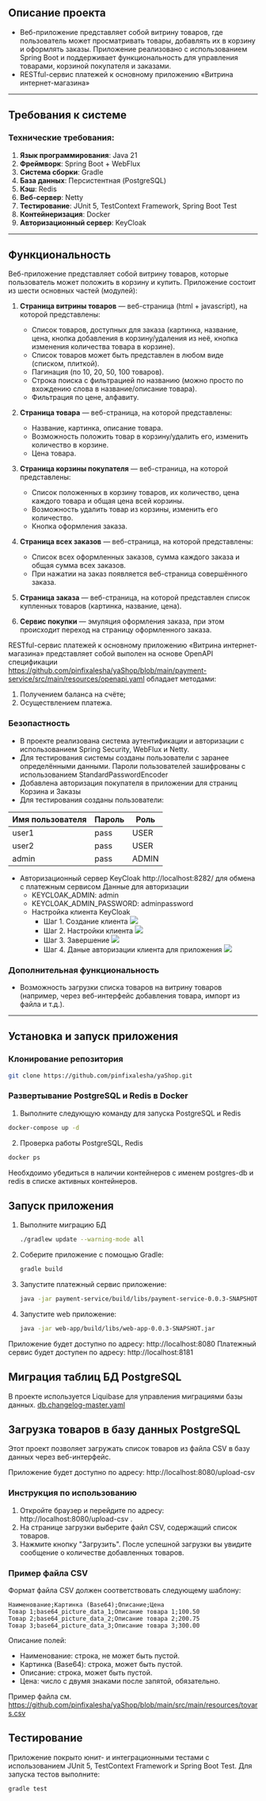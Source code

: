 
## Описание проекта

- Веб-приложение представляет собой витрину товаров, где пользователь может просматривать товары, добавлять их в корзину и оформлять заказы. Приложение реализовано с использованием Spring Boot и поддерживает функциональность для управления товарами, корзиной покупателя и заказами.
- RESTful-сервис платежей к основному приложению «Витрина интернет-магазина»

---

## Требования к системе

### Технические требования:
1. **Язык программирования**: Java 21
2. **Фреймворк**: Spring Boot + WebFlux
3. **Система сборки**: Gradle
4. **База данных**: Персистентная (PostgreSQL)
5. **Кэш**: Redis
6. **Веб-сервер**: Netty
7. **Тестирование**: JUnit 5, TestContext Framework, Spring Boot Test
8. **Контейнеризация**: Docker
9. **Авторизационный сервер**: KeyCloak

---

## Функциональность

Веб-приложение представляет собой витрину товаров, которые пользователь может положить в корзину и купить. Приложение состоит из шести основных частей (модулей):

1. **Страница витрины товаров** — веб-страница (html + javascript), на которой представлены:
   - Список товаров, доступных для заказа (картинка, название, цена, кнопка добавления в корзину/удаления из неё, кнопка изменения количества товара в корзине).
   - Список товаров может быть представлен в любом виде (списком, плиткой).
   - Пагинация (по 10, 20, 50, 100 товаров).
   - Строка поиска с фильтрацией по названию (можно просто по вхождению слова в название/описание товара).
   - Фильтрация по цене, алфавиту.

2. **Страница товара** — веб-страница, на которой представлены:
   - Название, картинка, описание товара.
   - Возможность положить товар в корзину/удалить его, изменить количество в корзине.
   - Цена товара.

3. **Страница корзины покупателя** — веб-страница, на которой представлены:
   - Список положенных в корзину товаров, их количество, цена каждого товара и общая цена всей корзины.
   - Возможность удалить товар из корзины, изменить его количество.
   - Кнопка оформления заказа.

4. **Страница всех заказов** — веб-страница, на которой представлены:
   - Список всех оформленных заказов, сумма каждого заказа и общая сумма всех заказов.
   - При нажатии на заказ появляется веб-страница совершённого заказа.

5. **Страница заказа** — веб-страница, на которой представлен список купленных товаров (картинка, название, цена).

6. **Сервис покупки** — эмуляция оформления заказа, при этом происходит переход на страницу оформленного заказа.

RESTful-сервис платежей к основному приложению «Витрина интернет-магазина» представляет собой выполен на основе OpenAPI спецификации https://github.com/pinfixalesha/yaShop/blob/main/payment-service/src/main/resources/openapi.yaml обладает методами:

1. Получением баланса на счёте;
2. Осуществлением платежа.

### Безопастность

- В проекте реализована система аутентификации и авторизации с использованием Spring Security, WebFlux и Netty. 
- Для тестирования системы созданы пользователи с заранее определёнными данными. Пароли пользователей зашифрованы с использованием StandardPasswordEncoder
- Добавлена авторизация покупателя в приложении для страниц Корзина и Заказы
- Для тестирования созданы пользователи:
 
| Имя пользователя | Пароль | Роль   |
|------------------|--------|--------|
| user1            | pass   | USER   |
| user2            | pass   | USER   |
| admin            | pass   | ADMIN  |

- Авторизационный сервер KeyCloak http://localhost:8282/ для обмена с платежным сервисом
Данные для авторизации 
  - KEYCLOAK_ADMIN: admin
  - KEYCLOAK_ADMIN_PASSWORD: adminpassword
  - Настройка клиента KeyCloak
    - Шаг 1. Создание клиента ![](images/Keycloak_client_1.jpg)
    - Шаг 2. Настройки клиента ![](images/Keycloak_client_2.jpg)
    - Шаг 3. Завершение ![](images/Keycloak_client_3.jpg)
    - Шаг 4. Даные авторизации клиента для приложения ![](images/Keycloak_client_4.jpg)


 ### Дополнительная функциональность

- Возможность загрузки списка товаров на витрину товаров (например, через веб-интерфейс добавления товара, импорт из файла и т.д.).

---

## Установка и запуск приложения

### Клонирование репозитория

```bash
git clone https://github.com/pinfixalesha/yaShop.git 
```

### Развертывание PostgreSQL и Redis в Docker

1. Выполните следующую команду для запуска PostgreSQL и Redis
```bash
docker-compose up -d 
```
2. Проверка работы PostgreSQL, Redis
```bash
docker ps 
```
Необхдоимо убедиться в наличии контейнеров с именем postgres-db и redis в списке активных контейнеров.

## Запуск приложения

1. Выполните миграцию БД
   ```bash
   ./gradlew update --warning-mode all
   ```
2. Соберите приложение с помощью Gradle:
   ```bash
   gradle build
   ```
4. Запустите платежный сервис приложение:
   ```bash
   java -jar payment-service/build/libs/payment-service-0.0.3-SNAPSHOT.jar
   ```
5. Запустите web приложение:
   ```bash
   java -jar web-app/build/libs/web-app-0.0.3-SNAPSHOT.jar
   ```

Приложение будет доступно по адресу: http://localhost:8080
Платежный сервис будет доступен по адресу: http://localhost:8181

## Миграция таблиц БД PostgreSQL

В проекте используется Liquibase для управления миграциями базы данных.
[db.changelog-master.yaml](src%2Fmain%2Fresources%2Fdb%2Fchangelog%2Fdb.changelog-master.yaml)

## Загрузка товаров в базу данных PostgreSQL

Этот проект позволяет загружать список товаров из файла CSV в базу данных через веб-интерфейс.

Приложение будет доступно по адресу: http://localhost:8080/upload-csv

### Инструкция по использованию
1. Откройте браузер и перейдите по адресу: http://localhost:8080/upload-csv .
2. На странице загрузки выберите файл CSV, содержащий список товаров.
3. Нажмите кнопку "Загрузить". После успешной загрузки вы увидите сообщение о количестве добавленных товаров.

### Пример файла CSV
Формат файла CSV должен соответствовать следующему шаблону:

```csv
Наименование;Картинка (Base64);Описание;Цена
Товар 1;base64_picture_data_1;Описание товара 1;100.50
Товар 2;base64_picture_data_2;Описание товара 2;200.75
Товар 3;base64_picture_data_3;Описание товара 3;300.00
```

Описание полей:
- Наименование: строка, не может быть пустой.
- Картинка (Base64): строка, может быть пустой.
- Описание: строка, может быть пустой.
- Цена: число с двумя знаками после запятой, обязательно.

Пример файла см. https://github.com/pinfixalesha/yaShop/blob/main/src/main/resources/tovars.csv

## Тестирование

Приложение покрыто юнит- и интеграционными тестами с использованием JUnit 5, TestContext Framework и Spring Boot Test. Для запуска тестов выполните:

   ```bash
   gradle test
   ```